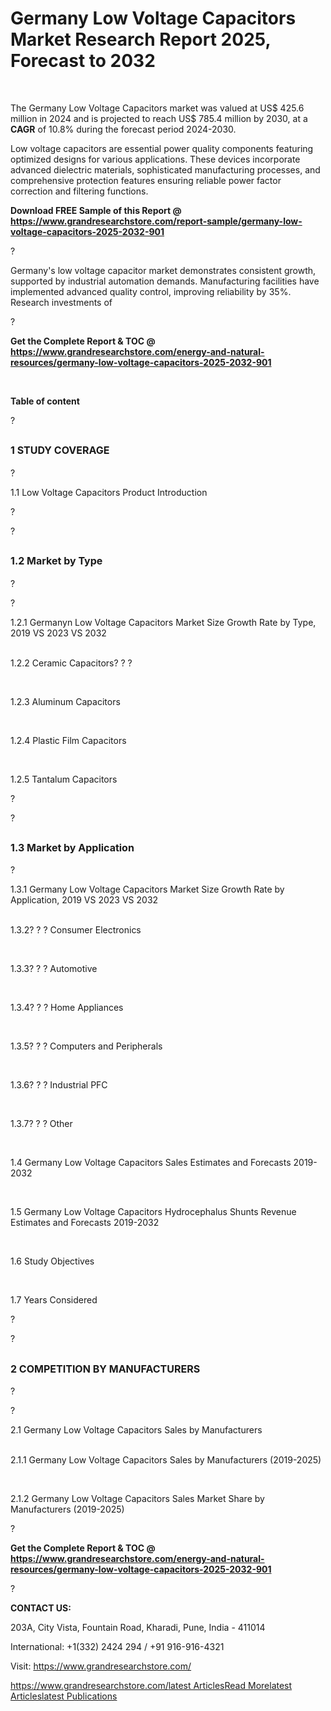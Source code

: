 <h1>Germany Low Voltage Capacitors Market Research Report 2025, Forecast to 2032</h1><br/><p>The Germany Low Voltage Capacitors market was valued at US$ 425.6 million in 2024 and is projected to reach US$ 785.4 million by 2030, at a <strong>CAGR</strong> of 10.8% during the forecast period 2024-2030.</p>
 
 
 
 <p>Low voltage capacitors are essential power quality components featuring optimized designs for various applications. These devices incorporate advanced dielectric materials, sophisticated manufacturing processes, and comprehensive protection features ensuring reliable power factor correction and filtering functions.</p>
 
 
 
 <div><b>Download FREE Sample of this Report @ <a href="https://www.grandresearchstore.com/report-sample/germany-low-voltage-capacitors-2025-2032-901">https://www.grandresearchstore.com/report-sample/germany-low-voltage-capacitors-2025-2032-901</a></b></div>
 
 
 
 <p>? </p>
 
 
 
 <p>Germany&#39;s low voltage capacitor market demonstrates consistent growth, supported by industrial automation demands. Manufacturing facilities have implemented advanced quality control, improving reliability by 35%. Research investments of</p>
 
 
 
 <p>? </p>
 
 
 
 <div><b>Get the Complete Report & TOC @ <a href="https://www.grandresearchstore.com/energy-and-natural-resources/germany-low-voltage-capacitors-2025-2032-901">https://www.grandresearchstore.com/energy-and-natural-resources/germany-low-voltage-capacitors-2025-2032-901</a></b></div>
 
 
 
 <p><br />
 
 <b>Table of content</b></p>
 
 
 
 <p>? </p>
 
 
 
 <h2><span style="font-size:16px"><strong>1 STUDY COVERAGE</strong></span></h2>
 
 
 
 <p>? </p>
 
 
 
 <p>1.1 Low Voltage Capacitors Product Introduction</p>
 
 
 
 <p>? </p>
 
 
 
 <p>? </p>
 
 
 
 <h2><span style="font-size:16px"><strong>1.2 Market by Type</strong></span></h2>
 
 
 
 <p>? </p>
 
 
 
 <p>? </p>
 
 
 
 <p>1.2.1 Germanyn Low Voltage Capacitors Market Size Growth Rate by Type, 2019 VS 2023 VS 2032<br />
 
 <br />
 
 1.2.2 Ceramic Capacitors? ? ? <br />
 
 <br />
 
 1.2.3 Aluminum Capacitors<br />
 
 <br />
 
 1.2.4 Plastic Film Capacitors<br />
 
 <br />
 
 1.2.5 Tantalum Capacitors<br />
 
 ? </p>
 
 
 
 <p>? </p>
 
 
 
 <h2><span style="font-size:16px"><strong>1.3 Market by Application</strong></span></h2>
 
 
 
 <p>? </p>
 
 
 
 <p>1.3.1 Germany Low Voltage Capacitors Market Size Growth Rate by Application, 2019 VS 2023 VS 2032<br />
 
 <br />
 
 1.3.2? ? ? Consumer Electronics<br />
 
 <br />
 
 1.3.3? ? ? Automotive<br />
 
 <br />
 
 1.3.4? ? ? Home Appliances<br />
 
 <br />
 
 1.3.5? ? ? Computers and Peripherals<br />
 
 <br />
 
 1.3.6? ? ? Industrial PFC<br />
 
 <br />
 
 1.3.7? ? ? Other<br />
 
 <br />
 
 1.4 Germany Low Voltage Capacitors Sales Estimates and Forecasts 2019-2032<br />
 
 <br />
 
 1.5 Germany Low Voltage Capacitors Hydrocephalus Shunts Revenue Estimates and Forecasts 2019-2032<br />
 
 <br />
 
 1.6 Study Objectives<br />
 
 <br />
 
 1.7 Years Considered</p>
 
 
 
 <p>? </p>
 
 
 
 <p>? </p>
 
 
 
 <h2><span style="font-size:16px"><strong>2 COMPETITION BY MANUFACTURERS</strong></span></h2>
 
 
 
 <p>? </p>
 
 
 
 <p>? </p>
 
 
 
 <p>2.1 Germany Low Voltage Capacitors Sales by Manufacturers<br />
 
 <br />
 
 2.1.1 Germany Low Voltage Capacitors Sales by Manufacturers (2019-2025)<br />
 
 <br />
 
 2.1.2 Germany Low Voltage Capacitors Sales Market Share by Manufacturers (2019-2025)</p>
 
 
 
 <p>? </p>
 
 
 
 <div><b>Get the Complete Report & TOC @ <a href="https://www.grandresearchstore.com/energy-and-natural-resources/germany-low-voltage-capacitors-2025-2032-901">https://www.grandresearchstore.com/energy-and-natural-resources/germany-low-voltage-capacitors-2025-2032-901</a></b></div>
 
 
 
 <p>? </p>
 
 
 
 <p><b>CONTACT US:</b><br />
 
 203A, City Vista, Fountain Road, Kharadi, Pune, India - 411014<br />
 
 International: +1(332) 2424 294 / +91 916-916-4321<br />
 
 Visit: <a href="https://www.grandresearchstore.com/">https://www.grandresearchstore.com/</a><br />
 
 <a href="https://gyeongbokgung.com">https://www.grandresearchstore.com/</a><a href="https://hallyeomaritime.com">latest Articles</a><a href="https://jingwansa.com">Read More</a><a href="https://nguoiviet.jp/">latest Articles</a><a href="https://www.intelmarketresearch.com/">latest Publications</a></p>